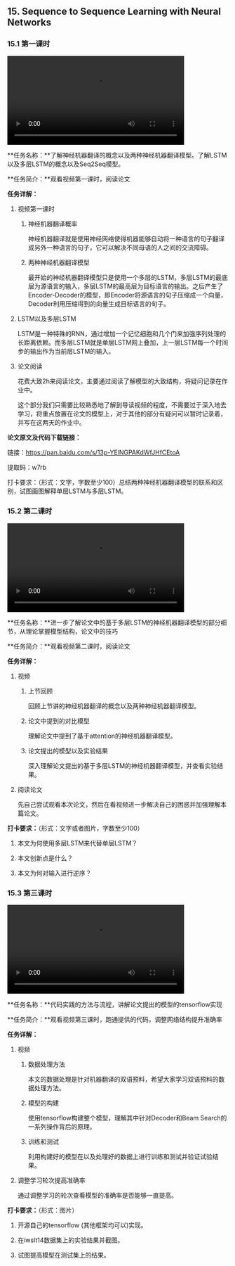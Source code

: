## 15. Sequence to Sequence Learning with Neural Networks

### 15.1 第一课时

<video width=80%  controls >
	<source type="video/mp4" src="015-sequence-to-sequence-learning-with-neural-networks/015-1.mp4">
</video>

**任务名称：**了解神经机器翻译的概念以及两种神经机器翻译模型。了解LSTM以及多层LSTM的概念以及Seq2Seq模型。

**任务简介：**观看视频第一课时，阅读论文

**任务详解：**

1. 视频第一课时

   1. 神经机器翻译概率

      神经机器翻译就是使用神经网络使得机器能够自动将一种语言的句子翻译成另外一种语言的句子，它可以解决不同母语的人之间的交流障碍。

   2. 两种神经机器翻译模型

      最开始的神经机器翻译模型只是使用一个多层的LSTM，多层LSTM的最底层为源语言的输入，多层LSTM的最高层为目标语言的输出。之后产生了Encoder-Decoder的模型，即Encoder将源语言的句子压缩成一个向量，Decoder利用压缩得到的向量生成目标语言的句子。

3. LSTM以及多层LSTM

   LSTM是一种特殊的RNN，通过增加一个记忆细胞和几个门来加强序列处理的长距离依赖。而多层LSTM就是单层LSTM网上叠加，上一层LSTM每一个时间步的输出作为当前层LSTM的输入。

2. 论文阅读

   花费大致2h来阅读论文，主要通过阅读了解模型的大致结构，将疑问记录在作业中。

   这个部分我们只需要比较熟悉地了解到导读视频的程度，不需要过于深入地去学习，将重点放置在论文的模型上，对于其他的部分有疑问可以暂时记录着，并写在这两天的作业中。

**论文原文及代码下载链接：**

链接：https://pan.baidu.com/s/13p-YElNGPAKdWfJHfCEtoA 

提取码：w7rb 

打卡要求：（形式：文字，字数至少100）总结两种神经机器翻译模型的联系和区别，试图画图解释单层LSTM与多层LSTM。

### 15.2 第二课时

<video width=80%  controls >
	<source type="video/mp4" src="015-sequence-to-sequence-learning-with-neural-networks/015-2.mp4">
</video>

**任务名称：**进一步了解论文中的基于多层LSTM的神经机器翻译模型的部分细节，从理论掌握模型结构，论文中的技巧

**任务简介：**观看视频第二课时，阅读论文

**任务详解：**

1. 视频

   1. 上节回顾

      回顾上节讲的神经机器翻译的概念以及两种神经机器翻译模型。

   2. 论文中提到的对比模型

      理解论文中提到了基于attention的神经机器翻译模型。

   3. 论文提出的模型以及实验结果

      深入理解论文提出的基于多层LSTM的神经机器翻译模型，并查看实验结果。

2. 阅读论文

   先自己尝试观看本次论文，然后在看视频进一步解决自己的困惑并加强理解本篇论文。

**打卡要求：**（形式：文字或者图片，字数至少100）

1. 本文为何使用多层LSTM来代替单层LSTM？

2. 本文创新点是什么？

3. 本文为何对输入进行逆序？

### 15.3 第三课时

<video width=80%  controls >
	<source type="video/mp4" src="015-sequence-to-sequence-learning-with-neural-networks/015-3.mp4">
</video>

**任务名称：**代码实践的方法与流程，讲解论文提出的模型的tensorflow实现

**任务简介：**观看视频第三课时，跑通提供的代码，调整网络结构提升准确率

**任务详解：**

1. 视频

   1. 数据处理方法

      本文的数据处理是针对机器翻译的双语预料，希望大家学习双语预料的数据处理方法。

   2. 模型的构建

      使用tensorflow构建整个模型，理解其中针对Decoder和Beam Search的一系列操作背后的原理。

   3. 训练和测试

      利用构建好的模型在以及处理好的数据上进行训练和测试并验证试验结果。

2. 调整学习轮次提高准确率

   通过调整学习的轮次查看模型的准确率是否能够一直提高。

**打卡要求：**（形式：图片）

1. 开源自己的tensorflow (其他框架均可以)实现。

2. 在iwslt14数据集上的实验结果并截图。

3. 试图提高模型在测试集上的结果。